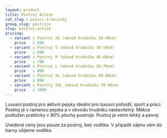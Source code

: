 ```yaml
---
layout: product
title: Postroj Active
cat_slug : pejsci-a-kocicky
group_slug: postroje
slug: postroj-active
pricing:
  - variant : Postroj XS (obvod hrudníku 20-40cm)
    price   : 590
  - variant : Postroj S (obvod hrudníku 30-50cm)
    price   : 690
  - variant : Postroj M (obvod hrudníku 40-60cm)
    price   : 790
  - variant : Postroj L (obvod hrudníku 50-70cm)
    price   : 890
  - variant : Postroj XL (obvod hrudníku 60-80cm)
    price   : 990
  - variant : Postroj XXL (obvod hrudníku 70-90cm)
    price   : 1090
---
```


Luxusní postroj pro aktivní pejsky ideální pro luxusní pohodlí, sport a práci. Postroj je v ramenou pejska a v obvodu hrudníku nastavitelný. Měkce podložen prakticky v 90% plochy postroje. Postroj je velmi lehký a pevný.

Uvedené ceny jsou pouze za postroj, bez vodítka. V případě zájmu vám do barvy ušijeme vodítko.

